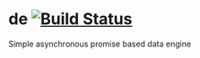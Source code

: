 de [![Build Status](https://travis-ci.org/golyshevd/Model.png?branch=v1.0.0)](https://travis-ci.org/golyshevd/Model)
==========

Simple asynchronous promise based data engine
